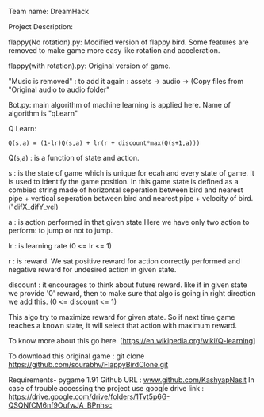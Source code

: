 Team name: DreamHack

Project Description:

flappy(No rotation).py: Modified version of flappy bird. Some features are removed to make game more easy like rotation and acceleration.

flappy(with rotation).py: Original version of game.

"Music is removed" : to add it again : assets -> audio -> (Copy files from "Original audio to audio folder"

Bot.py: main algorithm of machine learning is applied here. Name of algorithm is "qLearn"

Q Learn:
	
	Q(s,a) = (1-lr)Q(s,a) + lr(r + discount*max(Q(s+1,a)))

Q(s,a) : is a function of state and action.

s : is the state of game which is unique for ecah and every state of game. It is used to identify the game position. In this game state is defined as a combied string made of horizontal seperation between bird and nearest pipe + vertical seperation between bird and nearest pipe + velocity of bird. ("difX_difY_vel)

a : is action performed in that given state.Here we have only two action to perform: to jump or not to jump.

lr : is learning rate  (0 <= lr <= 1)

r : is reward. We sat positive reward for action correctly performed and negative reward for undesired action in given state. 

discount : it encourages to think about future reward. like if in given state we provide '0' reward, then to make sure that algo is going in right direction we add this. (0 <= discount <= 1)

This algo try to maximize reward for given state. So if next time game reaches a known state, it will select that action with maximum reward.

To know more about this go here. [https://en.wikipedia.org/wiki/Q-learning]

To download this original game :
git clone https://github.com/sourabhv/FlappyBirdClone.git


Requirements-
pygame 1.91
Github URL : www.github.com/KashyapNasit
In case of trouble accessing the project use google drive link :
https://drive.google.com/drive/folders/1Tvt5p6G-QSQNfCM6nf9OufwJA_BPnhsc
